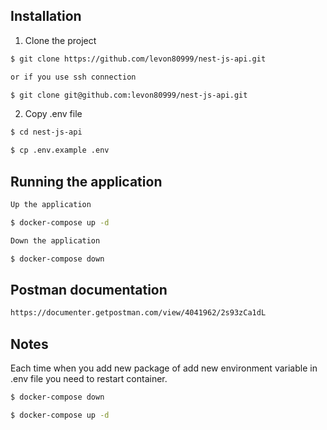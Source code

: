 
## Installation

1) Clone the project
```bash
$ git clone https://github.com/levon80999/nest-js-api.git

or if you use ssh connection

$ git clone git@github.com:levon80999/nest-js-api.git
```
2) Copy .env file
```bash
$ cd nest-js-api

$ cp .env.example .env
```

## Running the application

```bash
Up the application 

$ docker-compose up -d

Down the application

$ docker-compose down
```

## Postman documentation

```bash
https://documenter.getpostman.com/view/4041962/2s93zCa1dL
```

## Notes

Each time when you add new package of add new environment variable in .env file you need to restart container.

```bash
$ docker-compose down

$ docker-compose up -d
```
